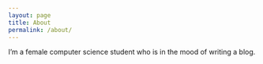 ```yaml
---
layout: page
title: About
permalink: /about/
---
```


I’m a female computer science student who is in the mood of writing a blog.

